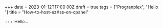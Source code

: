 +++
date = 2023-01-12T17:00:00Z
draft = true
tags = ["Progranplex", "Hello "]
title = "How-to-host-ezXss-on-cpanel"

+++
Hello...